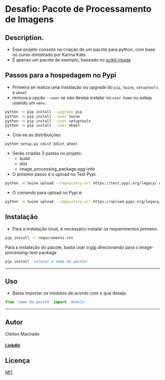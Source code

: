 # Desafio: Pacote de Processamento de Imagens

## Description. 

- Esse projeto consiste na criação de um pacote para python, com base no curso ministrado por Karina Kato.
- É apenas um pacote de exemplo, baseado no [scikit-image](https://scikit-image.org)


## Passos para a hospedagem no Pypi

- Primeiro se realiza uma instalação ou upgrade do `pip`, `twine`, `setuptools` e `wheel`
- remova a opção `--user` se não deseja instalar no `user.home` ou esteja usando um `venv`.
```bash
python -m pip install --upgrade pip
python -m pip install --user twine
python -m pip install --user setuptools
python -m pip install --user wheel
```
- Cria-se as distribuições
```bash
python setup.py sdist bdist_wheel
```
- Serão criadas 3 pastas no projeto: 
  - build
  - dist
  - image_processing_package.egg-info
- O próximo passo é o upload no Test Pypi.
```bash
python -m twine upload --repository-url https://test.pypi.org/legacy/ dist/*

```
- O comando para upload no Pypi é:
```bash
python -m twine upload --repository-url https://upload.pypi.org/legacy/ dist/*

```
## Instalação
- Para a instalação local, é necessário instalar os requerimentos primeiro.
```bash
pip install -r requirements.txt
 ```

Para a instalação do pacote, basta usar o [pip](https://pip.pypa.io/en/stable/) direcionando para o image-processing-test-package

```bash
pip install 'colocar o nome do pacote'
```
---
## Uso
- Basta importar os módulos de acordo com o que deseja

```python
from 'nome do pacote' import 'módulo'
```
---
## Autor
Cleiton Machado

#### [LinkdIn](https://www.linkedin.com/in/cleiton-machado/)


## Licença
[MIT](https://choosealicense.com/licenses/mit/)


